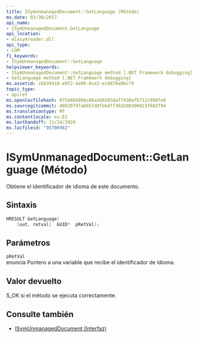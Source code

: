 ```yaml
---
title: ISymUnmanagedDocument::GetLanguage (Método)
ms.date: 03/30/2017
api_name:
- ISymUnmanagedDocument.GetLanguage
api_location:
- diasymreader.dll
api_type:
- COM
f1_keywords:
- ISymUnmanagedDocument::GetLanguage
helpviewer_keywords:
- ISymUnmanagedDocument::GetLanguage method [.NET Framework debugging]
- GetLanguage method [.NET Framework debugging]
ms.assetid: c6639418-e9f2-4a99-8ce2-ec9876e0bc79
topic_type:
- apiref
ms.openlocfilehash: 075d46b0bbc68add0203daf7430afb712c998fe0
ms.sourcegitcommit: d8020797a6657d0fbbdff362b80300815f682f94
ms.translationtype: MT
ms.contentlocale: es-ES
ms.lasthandoff: 11/24/2020
ms.locfileid: "95700982"
---
```

# <a name="isymunmanageddocumentgetlanguage-method"></a>ISymUnmanagedDocument::GetLanguage (Método)

Obtiene el identificador de idioma de este documento.  
  
## <a name="syntax"></a>Sintaxis  
  
```cpp  
HRESULT GetLanguage(  
    [out, retval]  GUID*  pRetVal);  
```  
  
## <a name="parameters"></a>Parámetros  

 `pRetVal`  
 enuncia Puntero a una variable que recibe el identificador de idioma.  
  
## <a name="return-value"></a>Valor devuelto  

 S_OK si el método se ejecuta correctamente.  
  
## <a name="see-also"></a>Consulte también

- [ISymUnmanagedDocument (Interfaz)](isymunmanageddocument-interface.md)
